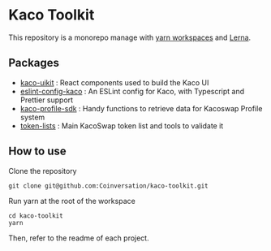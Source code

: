 # Kaco Toolkit

This repository is a monorepo manage with [yarn workspaces](https://classic.yarnpkg.com/en/docs/workspaces/) and [Lerna](https://lerna.js.org/). 

## Packages

- [kaco-uikit](https://github.com/Coinversation/kaco-toolkit/tree/main/packages/kaco-uikit) : React components used to build the Kaco UI
- [eslint-config-kaco](https://github.com/Coinversation/kaco-toolkit/tree/main/packages/eslint-config-kaco) : An ESLint config for Kaco, with Typescript and Prettier support
- [kaco-profile-sdk](https://github.com/Coinversation/kaco-toolkit/tree/main/packages/kaco-profile-sdk) : Handy functions to retrieve data for Kacoswap Profile system
- [token-lists](https://github.com/Coinversation/kaco-toolkit/tree/main/packages/token-lists) : Main KacoSwap token list and tools to validate it

## How to use

Clone the repository 

```
git clone git@github.com:Coinversation/kaco-toolkit.git
```

Run yarn at the root of the workspace

```
cd kaco-toolkit
yarn
```

Then, refer to the readme of each project.
